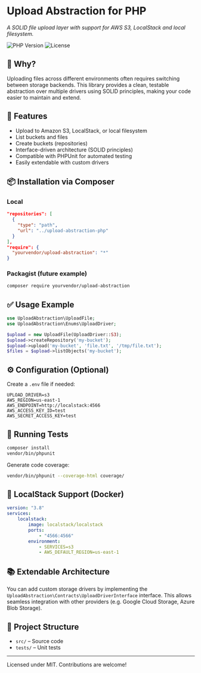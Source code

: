 # Upload Abstraction for PHP

_A SOLID file upload layer with support for AWS S3, LocalStack and local filesystem._

![PHP Version](https://img.shields.io/badge/php-^8.1-blue)
![License](https://img.shields.io/github/license/yourvendor/upload-abstraction)

## 🤔 Why?

Uploading files across different environments often requires switching between storage backends. This library provides a clean, testable abstraction over multiple drivers using SOLID principles, making your code easier to maintain and extend.

## 🚀 Features

-   Upload to Amazon S3, LocalStack, or local filesystem
-   List buckets and files
-   Create buckets (repositories)
-   Interface-driven architecture (SOLID principles)
-   Compatible with PHPUnit for automated testing
-   Easily extendable with custom drivers

## 📦 Installation via Composer

### Local

```json
"repositories": [
  {
    "type": "path",
    "url": "../upload-abstraction-php"
  }
],
"require": {
  "yourvendor/upload-abstraction": "*"
}
```

### Packagist (future example)

```bash
composer require yourvendor/upload-abstraction
```

## ✅ Usage Example

```php
use UploadAbstraction\UploadFile;
use UploadAbstraction\Enums\UploadDriver;

$upload = new UploadFile(UploadDriver::S3);
$upload->createRepository('my-bucket');
$upload->upload('my-bucket', 'file.txt', '/tmp/file.txt');
$files = $upload->listObjects('my-bucket');
```

## ⚙️ Configuration (Optional)

Create a `.env` file if needed:

```dotenv
UPLOAD_DRIVER=s3
AWS_REGION=us-east-1
AWS_ENDPOINT=http://localstack:4566
AWS_ACCESS_KEY_ID=test
AWS_SECRET_ACCESS_KEY=test
```

## 🧪 Running Tests

```bash
composer install
vendor/bin/phpunit
```

Generate code coverage:

```bash
vendor/bin/phpunit --coverage-html coverage/
```

## 🐳 LocalStack Support (Docker)

```yaml
version: "3.8"
services:
    localstack:
        image: localstack/localstack
        ports:
            - "4566:4566"
        environment:
            - SERVICES=s3
            - AWS_DEFAULT_REGION=us-east-1
```

## 📚 Extendable Architecture

You can add custom storage drivers by implementing the `UploadAbstraction\Contracts\UploadDriverInterface` interface. This allows seamless integration with other providers (e.g. Google Cloud Storage, Azure Blob Storage).

## 📁 Project Structure

-   `src/` – Source code
-   `tests/` – Unit tests

---

Licensed under MIT. Contributions are welcome!
